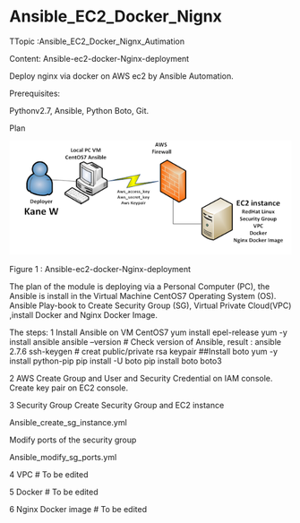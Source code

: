 # Ansible_EC2_Docker_Nignx
TTopic :Ansible_EC2_Docker_Nignx_Autimation

Content:
Ansible-ec2-docker-Nginx-deployment

Deploy nginx via docker on AWS ec2 by Ansible Automation.

Prerequisites:

Pythonv2.7,
Ansible,
Python Boto,
Git.

Plan


![image of Plan_AnsibleEC2DockerNginxx](https://github.com/KaneWen/Ansible_EC2_Docker_Nignx/blob/master/Plan_AnsibleEC2DockerNginxx.png)
 
Figure 1  : Ansible-ec2-docker-Nginx-deployment

The plan of the module is deploying via a Personal Computer (PC), the Ansible is install in the Virtual Machine CentOS7 Operating System (OS). Ansible Play-book to Create Security Group (SG), Virtual Private Cloud(VPC) ,install Docker and Nginx Docker Image.

The steps:
1 Install  Ansible on VM CentOS7
yum install epel-release
yum -y install ansible
ansible –version        # Check version of Ansible, result : ansible 2.7.6
ssh-keygen               # creat public/private rsa keypair
##Install boto
yum -y install python-pip
 pip install -U boto
pip install boto boto3

2 AWS 
Create Group and User and Security Credential on IAM console.
Create key pair on EC2 console.

3 Security Group 
Create Security Group and EC2 instance

Ansible_create_sg_instance.yml

Modify ports of the security  group

Ansible_modify_sg_ports.yml


4 VPC  # To be edited

5 Docker  # To be edited

6 Nginx Docker image # To be edited
